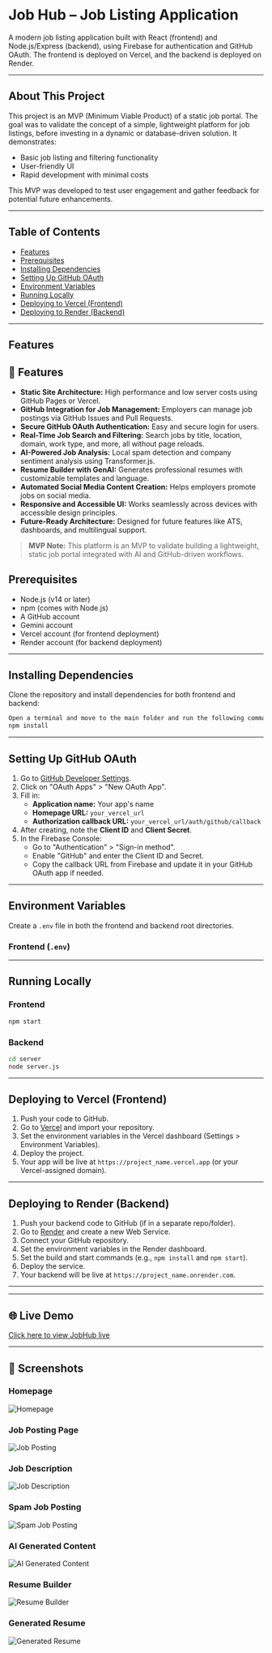 # Job Hub – Job Listing Application

A modern job listing application built with React (frontend) and Node.js/Express (backend), using Firebase for authentication and GitHub OAuth. The frontend is deployed on Vercel, and the backend is deployed on Render.

---
## About This Project

This project is an MVP (Minimum Viable Product) of a static job portal. The goal was to validate the concept of a simple, lightweight platform for job listings, before investing in a dynamic or database-driven solution. It demonstrates:

- Basic job listing and filtering functionality
- User-friendly UI
- Rapid development with minimal costs

This MVP was developed to test user engagement and gather feedback for potential future enhancements.

---

## Table of Contents

- [Features](#features)
- [Prerequisites](#prerequisites)
- [Installing Dependencies](#installing-dependencies)
- [Setting Up GitHub OAuth](#setting-up-github-oauth)
- [Environment Variables](#environment-variables)
- [Running Locally](#running-locally)
- [Deploying to Vercel (Frontend)](#deploying-to-vercel-frontend)
- [Deploying to Render (Backend)](#deploying-to-render-backend)

---

## Features

## 🚀 Features

- **Static Site Architecture:** High performance and low server costs using GitHub Pages or Vercel.
- **GitHub Integration for Job Management:** Employers can manage job postings via GitHub Issues and Pull Requests.
- **Secure GitHub OAuth Authentication:** Easy and secure login for users.
- **Real-Time Job Search and Filtering:** Search jobs by title, location, domain, work type, and more, all without page reloads.
- **AI-Powered Job Analysis:** Local spam detection and company sentiment analysis using Transformer.js.
- **Resume Builder with GenAI:** Generates professional resumes with customizable templates and language.
- **Automated Social Media Content Creation:** Helps employers promote jobs on social media.
- **Responsive and Accessible UI:** Works seamlessly across devices with accessible design principles.
- **Future-Ready Architecture:** Designed for future features like ATS, dashboards, and multilingual support.

> **MVP Note:** This platform is an MVP to validate building a lightweight, static job portal integrated with AI and GitHub-driven workflows.


## Prerequisites

- Node.js (v14 or later)
- npm (comes with Node.js)
- A GitHub account
- Gemini account
- Vercel account (for frontend deployment)
- Render account (for backend deployment)

---

## Installing Dependencies

Clone the repository and install dependencies for both frontend and backend:

```bash
Open a terminal and move to the main folder and run the following command:
npm install           
```

---

## Setting Up GitHub OAuth

1. Go to [GitHub Developer Settings](https://github.com/settings/developers).
2. Click on "OAuth Apps" > "New OAuth App".
3. Fill in:
   - **Application name:** Your app's name
   - **Homepage URL:** `your_vercel_url`
   - **Authorization callback URL:** `your_vercel_url/auth/github/callback`
4. After creating, note the **Client ID** and **Client Secret**.
5. In the Firebase Console:
   - Go to "Authentication" > "Sign-in method".
   - Enable "GitHub" and enter the Client ID and Secret.
   - Copy the callback URL from Firebase and update it in your GitHub OAuth app if needed.

---

## Environment Variables

Create a `.env` file in both the frontend and backend root directories.

### Frontend (`.env`)


---

## Running Locally

### Frontend

```bash
npm start
```

### Backend

```bash
cd server
node server.js
```

---

## Deploying to Vercel (Frontend)

1. Push your code to GitHub.
2. Go to [Vercel](https://vercel.com/) and import your repository.
3. Set the environment variables in the Vercel dashboard (Settings > Environment Variables).
4. Deploy the project.
5. Your app will be live at `https://project_name.vercel.app` (or your Vercel-assigned domain).

---

## Deploying to Render (Backend)

1. Push your backend code to GitHub (if in a separate repo/folder).
2. Go to [Render](https://render.com/) and create a new Web Service.
3. Connect your GitHub repository.
4. Set the environment variables in the Render dashboard.
5. Set the build and start commands (e.g., `npm install` and `npm start`).
6. Deploy the service.
7. Your backend will be live at `https://project_name.onrender.com`.

---

---

## 🌐 Live Demo

[Click here to view JobHub live](https://job-ui-six.vercel.app/display-jobs)

---

## 📸 Screenshots

### Homepage

![Homepage](screenshots/homepage.png)

### Job Posting Page

![Job Posting](screenshots/job_posting.png)

### Job Description

![Job Description](screenshots/job_description.png)

### Spam Job Posting

![Spam Job Posting](screenshots/spam.png)

### AI Generated Content

![AI Generated Content](screenshots/AI_generated_content.png)

### Resume Builder

![Resume Builder](screenshots/resume_builder.png)

### Generated Resume

![Generated Resume](screenshots/generated_resume.png)

